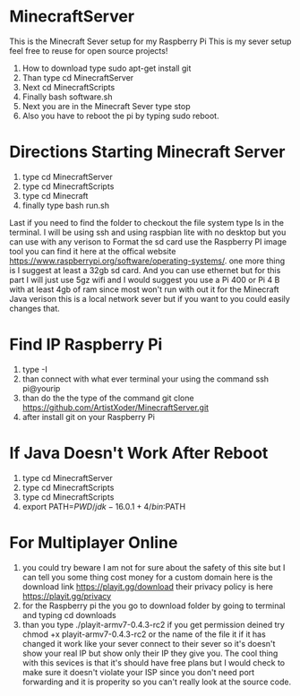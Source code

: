 # MinecraftServer
This is the Minecraft Sever setup for my Raspberry Pi 
This is my sever setup feel free to reuse for open source projects!
1) How to download type sudo apt-get install git 
2) Than type cd MinecraftServer
3) Next cd MinecraftScripts
4) Finally bash software.sh 
5) Next you are in the Minecraft Sever type stop 
6) Also you have to reboot the pi by typing sudo reboot.

# Directions Starting Minecraft Server 
1) type cd MinecraftServer
2) type cd MinecraftScripts
3) type cd Minecraft
4) finally type bash run.sh

Last if you need to find the folder to checkout the file system type ls in the terminal. I will be using ssh and using raspbian lite with no desktop but you can use with any verison
to Format the sd card use the Raspberry PI image tool you can find it here at the offical website https://www.raspberrypi.org/software/operating-systems/.
one more thing is I suggest at least a 32gb sd card. And you can use ethernet but for this part I will just use 5gz wifi and I would suggest you use a Pi 400 or Pi 4 B with at least 4gb of ram since most won't run with out it for the Minecraft Java verison this is a local network sever but if you want to you could easily changes that.

# Find IP Raspberry Pi 
1) type -I 
2) than connect with what ever terminal your using  the command ssh pi@yourip 
3) than do the the type of the command git clone https://github.com/ArtistXoder/MinecraftServer.git
4) after install git on your Raspberry Pi 

# If Java Doesn't Work After Reboot 
1) type cd MinecraftServer
2) type cd MinecraftScripts
3) type cd MinecraftScripts
4) export PATH=$PWD/jdk-16.0.1+4/bin:$PATH

# For Multiplayer Online 
1) you could try beware I am not for sure about the safety of this site but I can tell you some thing cost money for a custom domain here is the download link https://playit.gg/download
their privacy policy is here https://playit.gg/privacy
3) for the Raspberry pi the you go to download folder by going to terminal and typing cd downloads
4) than you type ./playit-armv7-0.4.3-rc2 if you get permission deined try chmod +x playit-armv7-0.4.3-rc2 or the name of the file it if it has changed 
it work like your sever connect to their sever so it's doesn't show your real IP but show only their IP they give you. The cool thing with this sevices is that it's should have free plans but I would check to make sure it doesn't violate your ISP since you don't need port forwarding and it is properity so you can't really look at the source code.
